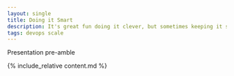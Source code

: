 ```yaml
---
layout: single
title: Doing it Smart
description: It's great fun doing it clever, but sometimes keeping it simple is harder
tags: devops scale
---
```


Presentation pre-amble

{% include_relative content.md %}
